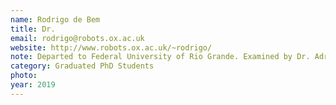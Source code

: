 ```yaml
---
name: Rodrigo de Bem
title: Dr.
email: rodrigo@robots.ox.ac.uk
website: http://www.robots.ox.ac.uk/~rodrigo/
note: Departed to Federal University of Rio Grande. Examined by Dr. Adrian Hilton
category: Graduated PhD Students
photo: 
year: 2019
---
```

